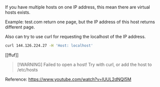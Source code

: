 If you have multiple hosts on one IP address, this mean there are virtual hosts exists.

Example: test.com return one page, but the IP address of this host returns different page.

Also can try to use curl for requesting the localhost of the IP address.
```bash
curl 144.126.224.27 -H 'Host: localhost'
```
[[ffuf]]


> [!WARNING] Failed to open a host!
> Try with curl, or add the host to /etc/hosts




Reference: https://www.youtube.com/watch?v=lUUL2dNQI5M